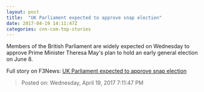 ```yaml
---
layout: post
title:  "UK Parliament expected to approve snap election"
date: 2017-04-19 14:11:47Z
categories: cnn-com-top-stories
---
```


Members of the British Parliament are widely expected on Wednesday to approve Prime Minister Theresa May's plan to hold an early general election on June 8.


Full story on F3News: [UK Parliament expected to approve snap election](http://www.f3nws.com/n/RdT23)

> Posted on: Wednesday, April 19, 2017 7:11:47 PM
